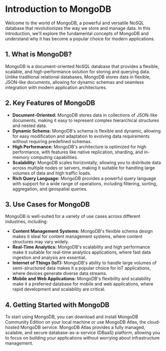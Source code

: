 # Introduction to MongoDB

Welcome to the world of MongoDB, a powerful and versatile NoSQL database that revolutionizes the way we store and manage data. In this introduction, we'll explore the fundamental concepts of MongoDB and understand why it has become a popular choice for modern applications.

## 1. What is MongoDB?

MongoDB is a document-oriented NoSQL database that provides a flexible, scalable, and high-performance solution for storing and querying data. Unlike traditional relational databases, MongoDB stores data in flexible, JSON-like documents, allowing for dynamic schemas and seamless integration with modern application architectures.

## 2. Key Features of MongoDB

- **Document-Oriented:** MongoDB stores data in collections of JSON-like documents, making it easy to represent complex hierarchical structures and nested data.
- **Dynamic Schema:** MongoDB's schema is flexible and dynamic, allowing for easy modification and adaptation to evolving data requirements without requiring predefined schemas.
- **High Performance:** MongoDB's architecture is optimized for high performance, with features like native replication, sharding, and in-memory computing capabilities.
- **Scalability:** MongoDB scales horizontally, allowing you to distribute data across multiple nodes or servers, making it suitable for handling large volumes of data and high traffic loads.
- **Rich Query Language:** MongoDB provides a powerful query language with support for a wide range of operations, including filtering, sorting, aggregation, and geospatial queries.

## 3. Use Cases for MongoDB

MongoDB is well-suited for a variety of use cases across different industries, including:
- **Content Management Systems:** MongoDB's flexible schema design makes it ideal for content management systems, where content structures may vary widely.
- **Real-Time Analytics:** MongoDB's scalability and high performance make it suitable for real-time analytics applications, where fast data ingestion and analysis are essential.
- **Internet of Things (IoT):** MongoDB's ability to handle large volumes of semi-structured data makes it a popular choice for IoT applications, where devices generate diverse data streams.
- **Mobile and Web Applications:** MongoDB's flexibility and scalability make it a preferred database for mobile and web applications, where rapid development and scalability are critical.

## 4. Getting Started with MongoDB

To start using MongoDB, you can download and install MongoDB Community Edition on your local machine or use MongoDB Atlas, the cloud-hosted MongoDB service. MongoDB Atlas provides a fully managed, scalable, and secure database-as-a-service (DBaaS) platform, allowing you to focus on building your applications without worrying about infrastructure management.

